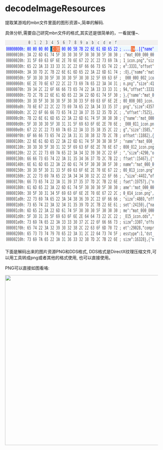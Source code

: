 # decodeImageResources

提取某游戏的mbn文件里面的图形资源~,简单的解码.

具体分析,需要自己研究mbn文件的格式,其实还是很简单的，一看就懂~.

<img src="res/resources.png?raw=true" style="width:795px;height:669px;">

下面是解码出来的图片资源PNG和DDS格式,
DDS格式是DirectX纹理压缩文件,可以用工具转成png或者其他的格式使用,
也可以直接使用。

PNG可以直接如图看咯:

<img src="images.png?raw=true" style="width:786px;height:560px;">

